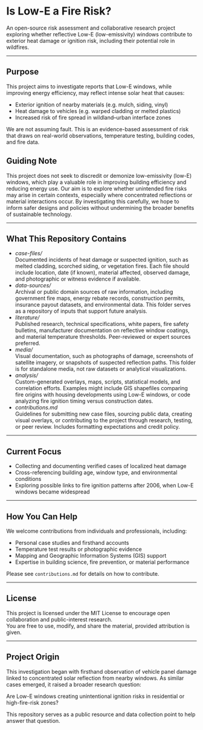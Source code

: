 # Is Low-E a Fire Risk?

An open-source risk assessment and collaborative research project exploring whether reflective Low-E (low-emissivity) windows contribute to exterior heat damage or ignition risk, including their potential role in wildfires.

---

## Purpose

This project aims to investigate reports that Low-E windows, while improving energy efficiency, may reflect intense solar heat that causes:

- Exterior ignition of nearby materials (e.g. mulch, siding, vinyl)
- Heat damage to vehicles (e.g. warped cladding or melted plastics)
- Increased risk of fire spread in wildland–urban interface zones

We are not assuming fault. This is an evidence-based assessment of risk that draws on real-world observations, temperature testing, building codes, and fire data. 

## Guiding Note

This project does not seek to discredit or demonize low-emissivity (low-E) windows, which play a valuable role in improving building efficiency and reducing energy use. Our aim is to explore whether unintended fire risks may arise in certain contexts, especially where concentrated reflections or material interactions occur. By investigating this carefully, we hope to inform safer designs and policies without undermining the broader benefits of sustainable technology.

---

## What This Repository Contains

-	*case-files/*  
Documented incidents of heat damage or suspected ignition, such as melted cladding, scorched siding, or vegetation fires. Each file should include location, date (if known), material affected, observed damage, and photographic or witness evidence if available.
- *data-sources/*  
Archival or public domain sources of raw information, including government fire maps, energy rebate records, construction permits, insurance payout datasets, and environmental data. This folder serves as a repository of inputs that support future analysis.
- *literature/*  
Published research, technical specifications, white papers, fire safety bulletins, manufacturer documentation on reflective window coatings, and material temperature thresholds. Peer-reviewed or expert sources preferred.
- *media/*  
Visual documentation, such as photographs of damage, screenshots of satellite imagery, or snapshots of suspected reflection paths. This folder is for standalone media, not raw datasets or analytical visualizations.
- *analysis/*  
Custom-generated overlays, maps, scripts, statistical models, and correlation efforts. Examples might include GIS shapefiles comparing fire origins with housing developments using Low-E windows, or code analyzing fire ignition timing versus construction dates.
-	*contributions.md*  
Guidelines for submitting new case files, sourcing public data, creating visual overlays, or contributing to the project through research, testing, or peer review. Includes formatting expectations and credit policy.

---

## Current Focus

- Collecting and documenting verified cases of localized heat damage
- Cross-referencing building age, window type, and environmental conditions
- Exploring possible links to fire ignition patterns after 2006, when Low-E windows became widespread

---

## How You Can Help

We welcome contributions from individuals and professionals, including:

- Personal case studies and firsthand accounts
- Temperature test results or photographic evidence
- Mapping and Geographic Information Systems (GIS) support
- Expertise in building science, fire prevention, or material performance

Please see `contributions.md` for details on how to contribute.

---

## License

This project is licensed under the MIT License to encourage open collaboration and public-interest research.  
You are free to use, modify, and share the material, provided attribution is given.

---

## Project Origin

This investigation began with firsthand observation of vehicle panel damage linked to concentrated solar reflection from nearby windows. As similar cases emerged, it raised a broader research question:

Are Low-E windows creating unintentional ignition risks in residential or high-fire-risk zones?

This repository serves as a public resource and data collection point to help answer that question.

